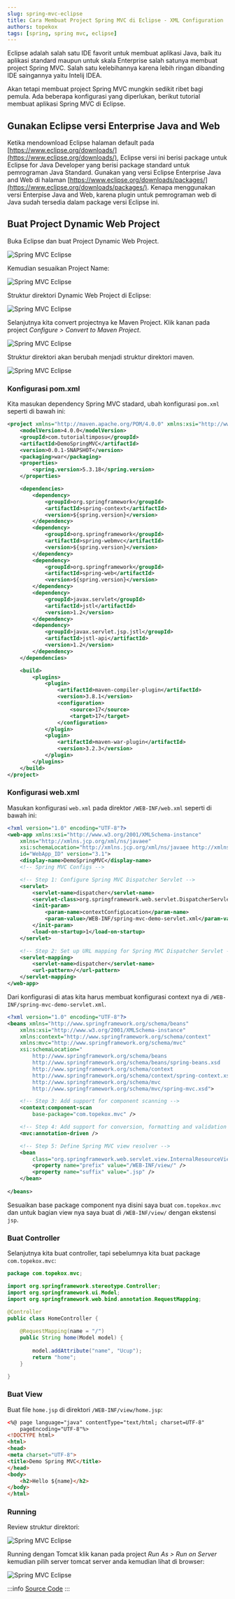 ```yaml
---
slug: spring-mvc-eclipse
title: Cara Membuat Project Spring MVC di Eclipse - XML Configuration
authors: topekox
tags: [spring, spring mvc, eclipse]
---
```


Eclipse adalah salah satu IDE favorit untuk membuat aplikasi Java, baik itu aplikasi standard maupun untuk skala Enterprise salah satunya membuat project Spring MVC. Salah satu kelebihannya karena lebih ringan dibanding IDE saingannya yaitu Intelij IDEA.

<!--truncate-->

Akan tetapi membuat project Spring MVC mungkin sedikit ribet bagi pemula. Ada beberapa konfigurasi yang diperlukan, berikut tutorial membuat aplikasi Spring MVC di Eclipse.

## Gunakan Eclipse versi Enterprise Java and Web

Ketika mendownload Eclipse halaman default pada [https://www.eclipse.org/downloads/](https://www.eclipse.org/downloads/), Eclipse versi ini berisi package untuk Eclipse for Java Developer yang berisi package standard untuk pemrograman Java Standard. Gunakan yang versi Eclipse Enterprise Java and Web di halaman [https://www.eclipse.org/downloads/packages/](https://www.eclipse.org/downloads/packages/). Kenapa menggunakan versi Enterpise Java and Web, karena plugin untuk pemrograman web di Java sudah tersedia dalam package versi Eclipse ini.

## Buat Project Dynamic Web Project

Buka Eclipse dan buat Project Dynamic Web Project.

![Spring MVC Eclipse](1.png)

Kemudian sesuaikan Project Name:

![Spring MVC Eclipse](2.png)

Struktur direktori Dynamic Web Project di Eclipse:

![Spring MVC Eclipse](3.png)

Selanjutnya kita convert projectnya ke Maven Project. Klik kanan pada project *Configure > Convert to Maven Project*.

![Spring MVC Eclipse](4.png)

Struktur direktori akan berubah menjadi struktur direktori maven.

![Spring MVC Eclipse](5.png)

### Konfigurasi pom.xml

Kita masukan dependency Spring MVC stadard, ubah konfigurasi `pom.xml` seperti di bawah ini:

```xml title=pom.xml
<project xmlns="http://maven.apache.org/POM/4.0.0" xmlns:xsi="http://www.w3.org/2001/XMLSchema-instance" xsi:schemaLocation="http://maven.apache.org/POM/4.0.0 https://maven.apache.org/xsd/maven-4.0.0.xsd">
	<modelVersion>4.0.0</modelVersion>
	<groupId>com.tutorialtimposu</groupId>
	<artifactId>DemoSpringMVC</artifactId>
	<version>0.0.1-SNAPSHOT</version>
	<packaging>war</packaging>
	<properties>
		<spring.version>5.3.18</spring.version>
	</properties>

	<dependencies>
		<dependency>
			<groupId>org.springframework</groupId>
			<artifactId>spring-context</artifactId>
			<version>${spring.version}</version>
		</dependency>
		<dependency>
			<groupId>org.springframework</groupId>
			<artifactId>spring-webmvc</artifactId>
			<version>${spring.version}</version>
		</dependency>
		<dependency>
			<groupId>org.springframework</groupId>
			<artifactId>spring-web</artifactId>
			<version>${spring.version}</version>
		</dependency>
		<dependency>
			<groupId>javax.servlet</groupId>
			<artifactId>jstl</artifactId>
			<version>1.2</version>
		</dependency>
		<dependency>
			<groupId>javax.servlet.jsp.jstl</groupId>
			<artifactId>jstl-api</artifactId>
			<version>1.2</version>
		</dependency>
	</dependencies>

	<build>
		<plugins>
			<plugin>
				<artifactId>maven-compiler-plugin</artifactId>
				<version>3.8.1</version>
				<configuration>
					<source>17</source>
					<target>17</target>
				</configuration>
			</plugin>
			<plugin>
				<artifactId>maven-war-plugin</artifactId>
				<version>3.2.3</version>
			</plugin>
		</plugins>
	</build>
</project>
```

### Konfigurasi web.xml

Masukan konfigurasi `web.xml` pada direktor `/WEB-INF/web.xml` seperti di bawah ini:

```xml title=web.xml
<?xml version="1.0" encoding="UTF-8"?>
<web-app xmlns:xsi="http://www.w3.org/2001/XMLSchema-instance"
	xmlns="http://xmlns.jcp.org/xml/ns/javaee"
	xsi:schemaLocation="http://xmlns.jcp.org/xml/ns/javaee http://xmlns.jcp.org/xml/ns/javaee/web-app_3_1.xsd"
	id="WebApp_ID" version="3.1">
	<display-name>DemoSpringMVC</display-name>
	<!-- Spring MVC Configs -->

	<!-- Step 1: Configure Spring MVC Dispatcher Servlet -->
	<servlet>
		<servlet-name>dispatcher</servlet-name>
		<servlet-class>org.springframework.web.servlet.DispatcherServlet</servlet-class>
		<init-param>
			<param-name>contextConfigLocation</param-name>
			<param-value>/WEB-INF/spring-mvc-demo-servlet.xml</param-value>
		</init-param>
		<load-on-startup>1</load-on-startup>
	</servlet>

	<!-- Step 2: Set up URL mapping for Spring MVC Dispatcher Servlet -->
	<servlet-mapping>
		<servlet-name>dispatcher</servlet-name>
		<url-pattern>/</url-pattern>
	</servlet-mapping>
</web-app>
```

Dari konfigurasi di atas kita harus membuat konfigurasi context nya di `/WEB-INF/spring-mvc-demo-servlet.xml`.

```xml title=spring-mvc-demo-servlet.xml
<?xml version="1.0" encoding="UTF-8"?>
<beans xmlns="http://www.springframework.org/schema/beans"
	xmlns:xsi="http://www.w3.org/2001/XMLSchema-instance"
	xmlns:context="http://www.springframework.org/schema/context"
	xmlns:mvc="http://www.springframework.org/schema/mvc"
	xsi:schemaLocation="
		http://www.springframework.org/schema/beans
    	http://www.springframework.org/schema/beans/spring-beans.xsd
    	http://www.springframework.org/schema/context
    	http://www.springframework.org/schema/context/spring-context.xsd
    	http://www.springframework.org/schema/mvc
        http://www.springframework.org/schema/mvc/spring-mvc.xsd">

	<!-- Step 3: Add support for component scanning -->
	<context:component-scan
		base-package="com.topekox.mvc" />

	<!-- Step 4: Add support for conversion, formatting and validation support -->
	<mvc:annotation-driven />

	<!-- Step 5: Define Spring MVC view resolver -->
	<bean
		class="org.springframework.web.servlet.view.InternalResourceViewResolver">
		<property name="prefix" value="/WEB-INF/view/" />
		<property name="suffix" value=".jsp" />
	</bean>
	
</beans>
```
Sesuaikan base package component nya disini saya buat `com.topekox.mvc` dan untuk bagian view nya saya buat di `/WEB-INF/view/` dengan ekstensi `jsp`.

### Buat Controller

Selanjutnya kita buat controller, tapi sebelumnya kita buat package `com.topekox.mvc`:

```java title=HomeController.java
package com.topekox.mvc;

import org.springframework.stereotype.Controller;
import org.springframework.ui.Model;
import org.springframework.web.bind.annotation.RequestMapping;

@Controller
public class HomeController {
	
	@RequestMapping(name = "/")
	public String home(Model model) {
		
		model.addAttribute("name", "Ucup");
		return "home";
	}

}
```

### Buat View

Buat file `home.jsp` di direktori `/WEB-INF/view/home.jsp`:

```html title=home.jsp
<%@ page language="java" contentType="text/html; charset=UTF-8"
    pageEncoding="UTF-8"%>
<!DOCTYPE html>
<html>
<head>
<meta charset="UTF-8">
<title>Demo Spring MVC</title>
</head>
<body>
	<h2>Hello ${name}</h2>
</body>
</html>
```

### Running

Review struktur direktori:

![Spring MVC Eclipse](6.png)

Running dengan Tomcat klik kanan pada project *Run As > Run on Server* kemudian pilih server tomcat server anda kemudian lihat di browser:

![Spring MVC Eclipse](7.png)

:::info
[Source Code](https://github.com/TutorialTimposu/tutorial-spring-from-blog/tree/main/SpringMVCEclipse)
:::
